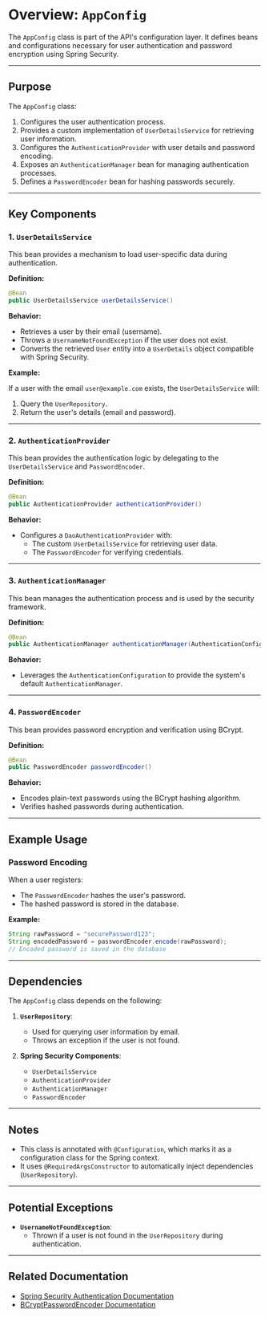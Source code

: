 # Overview: `AppConfig`

The `AppConfig` class is part of the API's configuration layer. It defines beans and configurations necessary for user authentication and password encryption using Spring Security.

---

## Purpose

The `AppConfig` class:

1. Configures the user authentication process.
2. Provides a custom implementation of `UserDetailsService` for retrieving user information.
3. Configures the `AuthenticationProvider` with user details and password encoding.
4. Exposes an `AuthenticationManager` bean for managing authentication processes.
5. Defines a `PasswordEncoder` bean for hashing passwords securely.

---

## Key Components

### 1. `UserDetailsService`

This bean provides a mechanism to load user-specific data during authentication.

**Definition:**

```java
@Bean
public UserDetailsService userDetailsService()
```

**Behavior:**

- Retrieves a user by their email (username).
- Throws a `UsernameNotFoundException` if the user does not exist.
- Converts the retrieved `User` entity into a `UserDetails` object compatible with Spring Security.

**Example:**

If a user with the email `user@example.com` exists, the `UserDetailsService` will:

1. Query the `UserRepository`.
2. Return the user's details (email and password).

---

### 2. `AuthenticationProvider`

This bean provides the authentication logic by delegating to the `UserDetailsService` and `PasswordEncoder`.

**Definition:**

```java
@Bean
public AuthenticationProvider authenticationProvider()
```

**Behavior:**

- Configures a `DaoAuthenticationProvider` with:
  - The custom `UserDetailsService` for retrieving user data.
  - The `PasswordEncoder` for verifying credentials.
  
---

### 3. `AuthenticationManager`

This bean manages the authentication process and is used by the security framework.

**Definition:**

```java
@Bean
public AuthenticationManager authenticationManager(AuthenticationConfiguration config) throws Exception
```

**Behavior:**

- Leverages the `AuthenticationConfiguration` to provide the system's default `AuthenticationManager`.

---

### 4. `PasswordEncoder`

This bean provides password encryption and verification using BCrypt.

**Definition:**

```java
@Bean
public PasswordEncoder passwordEncoder()
```

**Behavior:**

- Encodes plain-text passwords using the BCrypt hashing algorithm.
- Verifies hashed passwords during authentication.

---

## Example Usage

### Password Encoding

When a user registers:

- The `PasswordEncoder` hashes the user's password.
- The hashed password is stored in the database.

**Example:**

```java
String rawPassword = "securePassword123";
String encodedPassword = passwordEncoder.encode(rawPassword);
// Encoded password is saved in the database
```

---

## Dependencies

The `AppConfig` class depends on the following:

1. **`UserRepository`**:
    - Used for querying user information by email.
    - Throws an exception if the user is not found.

2. **Spring Security Components**:
    - `UserDetailsService`
    - `AuthenticationProvider`
    - `AuthenticationManager`
    - `PasswordEncoder`

---

## Notes

- This class is annotated with `@Configuration`, which marks it as a configuration class for the Spring context.
- It uses `@RequiredArgsConstructor` to automatically inject dependencies (`UserRepository`).

---

## Potential Exceptions

- **`UsernameNotFoundException`**:
    - Thrown if a user is not found in the `UserRepository` during authentication.

---

## Related Documentation

- [Spring Security Authentication Documentation](https://docs.spring.io/spring-security/site/docs/current/reference/html5/#authentication)
- [BCryptPasswordEncoder Documentation](https://docs.spring.io/spring-security/site/docs/current/api/org/springframework/security/crypto/bcrypt/BCryptPasswordEncoder.html)
